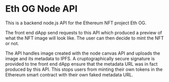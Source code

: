 # Eth OG Node API

This is a backend node.js API for the Ethereum NFT project Eth OG.

The front end dApp send requests to this API which produced a preview of what the NFT image will look like. The user can then decide to mint the NFT or not.

The API handles image created with the node canvas API and uploads the image and its metadata to IPFS. A cruptographically secure signature is provided to tne front end dApp ensure that the metadata URL was in fact produced by this API. This stops users from minting their own tokens in the Ethereum smart contract with their own faked metadata URL.
